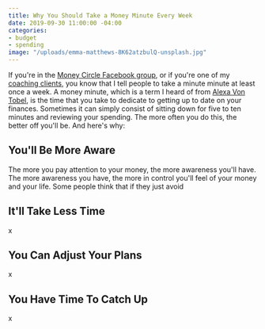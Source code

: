 ```yaml
---
title: Why You Should Take a Money Minute Every Week
date: 2019-09-30 11:00:00 -04:00
categories:
- budget
- spending
image: "/uploads/emma-matthews-8K62atzbulQ-unsplash.jpg"
---
```


If you're in the [Money Circle Facebook group](https://www.facebook.com/groups/MoneyCircleGroup), or if you're one of my [coaching clients](https://www.maggiegermano.com/coaching/), you know that I tell people to take a minute minute at least once a week. A money minute, which is a term I heard of from [Alexa Von Tobel](https://www.linkedin.com/in/alexavontobel/), is the time that you take to dedicate to getting up to date on your finances. Sometimes it can simply consist of sitting down for five to ten minutes and reviewing your spending. The more often you do this, the better off you'll be. And here's why:

## You'll Be More Aware

The more you pay attention to your money, the more awareness you'll have. The more awareness you have, the more in control you'll feel of your money and your life. Some people think that if they just avoid

## It'll Take Less Time

x

## You Can Adjust Your Plans

x

## You Have Time To Catch Up

x